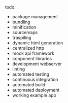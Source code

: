 todo:

- package management
- bundling
- minification
- sourcemaps
- traspiling
- dynamic html generation
- centralized http
- mock api framework
- conponent libraries
- development webserver
- linting
- automated testing
- continuous integration
- automated build
- automated deployment
- working example app